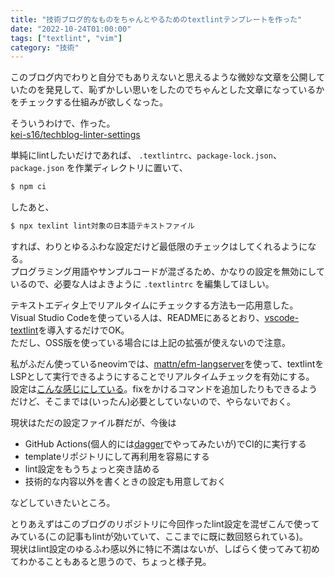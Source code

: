 ```yaml
---
title: "技術ブログ的なものをちゃんとやるためのtextlintテンプレートを作った"
date: "2022-10-24T01:00:00"
tags: ["textlint", "vim"]
category: "技術"
---
```


このブログ内でわりと自分でもありえないと思えるような微妙な文章を公開していたのを発見して、恥ずかしい思いをしたのでちゃんとした文章になっているかをチェックする仕組みが欲しくなった。

そういうわけで、作った。  
[kei-s16/techblog-linter-settings](https://github.com/kei-s16/techblog-linter-settings)

単純にlintしたいだけであれば、 `.textlintrc`、`package-lock.json`、 `package.json` を作業ディレクトリに置いて、

```sh
$ npm ci
```

したあと、

```sh
$ npx texlint lint対象の日本語テキストファイル
```

すれば、わりとゆるふわな設定だけど最低限のチェックはしてくれるようになる。  
プログラミング用語やサンプルコードが混ざるため、かなりの設定を無効にしているので、必要な人はよきように `.textlintrc` を編集してほしい。

テキストエディタ上でリアルタイムにチェックする方法も一応用意した。  
Visual Studio Codeを使っている人は、READMEにあるとおり、[vscode-textlint](https://marketplace.visualstudio.com/items?itemName=taichi.vscode-textlint)を導入するだけでOK。  
ただし、OSS版を使っている場合には上記の拡張が使えないので注意。

私がふだん使っているneovimでは、[mattn/efm-langserver](https://github.com/mattn/efm-langserver)を使って、textlintをLSPとして実行できるようにすることでリアルタイムチェックを有効にする。  
設定は[こんな感じにしている](https://raw.githubusercontent.com/kei-s16/dotfiles/master/.config/efm-langserver/config.yaml)。fixをかけるコマンドを追加したりもできるようだけど、そこまでは(いったん)必要としていないので、やらないでおく。

現状はただの設定ファイル群だが、今後は

- GitHub Actions(個人的には[dagger](https://dagger.io/)でやってみたいが)でCI的に実行する
- templateリポジトリにして再利用を容易にする
- lint設定をもうちょっと突き詰める
- 技術的な内容以外を書くときの設定も用意しておく

などしていきたいところ。

とりあえずはこのブログのリポジトリに今回作ったlint設定を混ぜこんで使ってみている(この記事もlintが効いていて、ここまでに既に数回怒られている)。  
現状はlint設定のゆるふわ感以外に特に不満はないが、しばらく使ってみて初めてわかることもあると思うので、ちょっと様子見。
